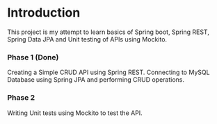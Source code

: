 # Introduction

This project is my attempt to learn basics of Spring boot, Spring REST, Spring Data JPA and Unit testing of APIs using Mockito. 

### Phase 1 (Done) 
Creating a Simple CRUD API using Spring REST. 
Connecting to MySQL Database using Spring JPA and performing CRUD operations. 

### Phase 2
Writing Unit tests using Mockito to test the API. 
